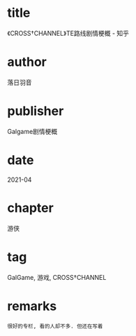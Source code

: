 # title
《CROSS†CHANNEL》TE路线剧情梗概 - 知乎

# author
落日羽音

# publisher
Galgame剧情梗概

# date
2021-04

# chapter
游侠

# tag
GalGame, 游戏, CROSS†CHANNEL

# remarks
`很好的专栏, 看的人却不多. 但还在写着`

